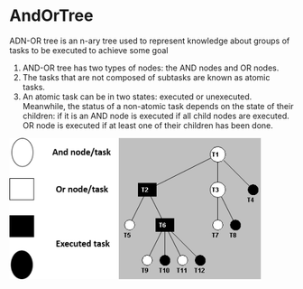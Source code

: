 # AndOrTree
ADN-OR tree is an n-ary tree used to represent knowledge about groups of tasks to be executed to achieve some goal

1. AND-OR tree has two types of nodes: the AND nodes and OR nodes.
2. The tasks that are not composed of subtasks are known as atomic tasks.
3. An atomic task can be in two states: executed or unexecuted. 
Meanwhile, the status of a non-atomic task depends on the state of their children: 
if it is an AND node is executed if all child nodes are executed.
OR node is executed if at least one of their children has been done.

<img src="resources/images/02.png?raw=true" height="250" >

<img src="resources/images/01.PNG?raw=true" height="250" >

